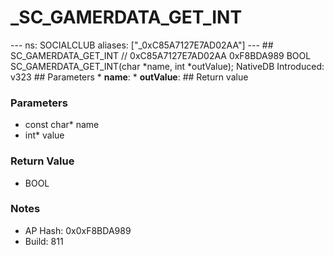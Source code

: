 # _SC_GAMERDATA_GET_INT

--- ns: SOCIALCLUB aliases: ["_0xC85A7127E7AD02AA"] --- ## SC_GAMERDATA_GET_INT  // 0xC85A7127E7AD02AA 0xF8BDA989 BOOL SC_GAMERDATA_GET_INT(char *name, int *outValue);  NativeDB Introduced: v323  ## Parameters * **name**: * **outValue**:  ## Return value

### Parameters
* const char* name
* int* value

### Return Value
* BOOL

### Notes
* AP Hash: 0x0xF8BDA989
* Build: 811

